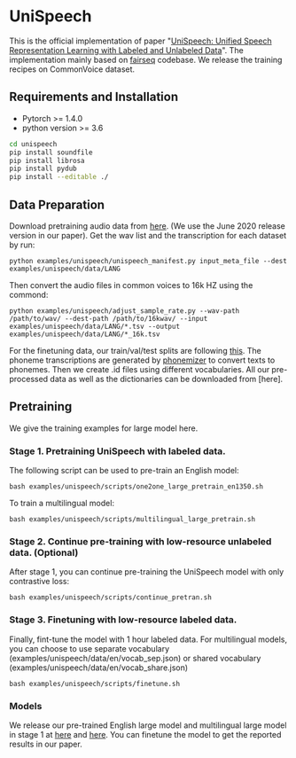 # UniSpeech

This is the official implementation of paper "[UniSpeech: Unified Speech Representation Learning with Labeled and Unlabeled Data](https://arxiv.org/abs/2101.07597)". The implementation mainly based on [fairseq](https://github.com/pytorch/fairseq) codebase.  We release the training recipes on CommonVoice dataset.

## Requirements and Installation

 - Pytorch >= 1.4.0
 - python version >= 3.6
 ``` bash
 cd unispeech
 pip install soundfile
 pip install librosa
 pip install pydub
 pip install --editable ./
 ```
## Data Preparation
Download pretraining audio data from [here](https://commonvoice.mozilla.org/datasets). (We use the June 2020 release version in our paper). 
Get the wav list and the transcription for each dataset by run:
```
python examples/unispeech/unispeech_manifest.py input_meta_file --dest examples/unispeech/data/LANG 
```

Then convert the audio files in common voices to 16k HZ using the commond:
```
python examples/unispeech/adjust_sample_rate.py --wav-path /path/to/wav/ --dest-path /path/to/16kwav/ --input examples/unispeech/data/LANG/*.tsv --output examples/unispeech/data/LANG/*_16k.tsv
```
For the finetuning data, our train/val/test splits are following [this](https://dl.fbaipublicfiles.com/cpc_audio/common_voices_splits.tar.gz).
The phoneme transcriptions are generated by [phonemizer](https://github.com/bootphon/phonemizer) to convert texts to phonemes. Then we create .id files using different vocabularies. All our pre-processed data as well as the dictionaries can be downloaded from [here]. 

## Pretraining

We give the training examples for large model here.
### Stage 1. Pretraining UniSpeech with labeled data.
The following script can be used to pre-train an English model:
```
bash examples/unispeech/scripts/one2one_large_pretrain_en1350.sh
```
To train a multilingual model:
```
bash examples/unispeech/scripts/multilingual_large_pretrain.sh
```

### Stage 2. Continue pre-training with low-resource unlabeled data. (Optional)
After stage 1, you can continue pre-training the UniSpeech model with only contrastive loss:
```
bash examples/unispeech/scripts/continue_pretran.sh
```

### Stage 3. Finetuning with low-resource labeled data.
Finally, fint-tune the model with 1 hour labeled data.
For multilingual models, you can choose to use separate vocabulary (examples/unispeech/data/en/vocab_sep.json) or shared vocabulary (examples/unispeech/data/en/vocab_share.json)
```
bash examples/unispeech/scripts/finetune.sh
```

### Models
We release our pre-trained English large model and multilingual large model in stage 1 at [here](https://releasemodel.blob.core.windows.net/models/CommonVoicePretrainedModel/CommonVoiceEnglishPretrainedModel/checkpoint_best.pt?sv=2019-12-12&st=2021-07-14T09%3A00%3A07Z&se=2022-07-15T09%3A00%3A00Z&sr=b&sp=r&sig=5sxvEwVRoGtkazNQYkOuFLlPYau8nl5Ng%2FfRJa0Vnc4%3D) and [here](https://releasemodel.blob.core.windows.net/models/CommonVoicePretrainedModel/CommonVoiceMultilingualPretrainedModel/checkpoint_best.pt?sv=2019-12-12&st=2021-07-14T09%3A00%3A39Z&se=2022-07-15T09%3A00%3A00Z&sr=b&sp=r&sig=y%2Fd3rqtbyqW0ZCwR7Czho5any90khA%2Ft3w9PTZ6N9vU%3D). You can finetune the model to get the reported results in our paper.

